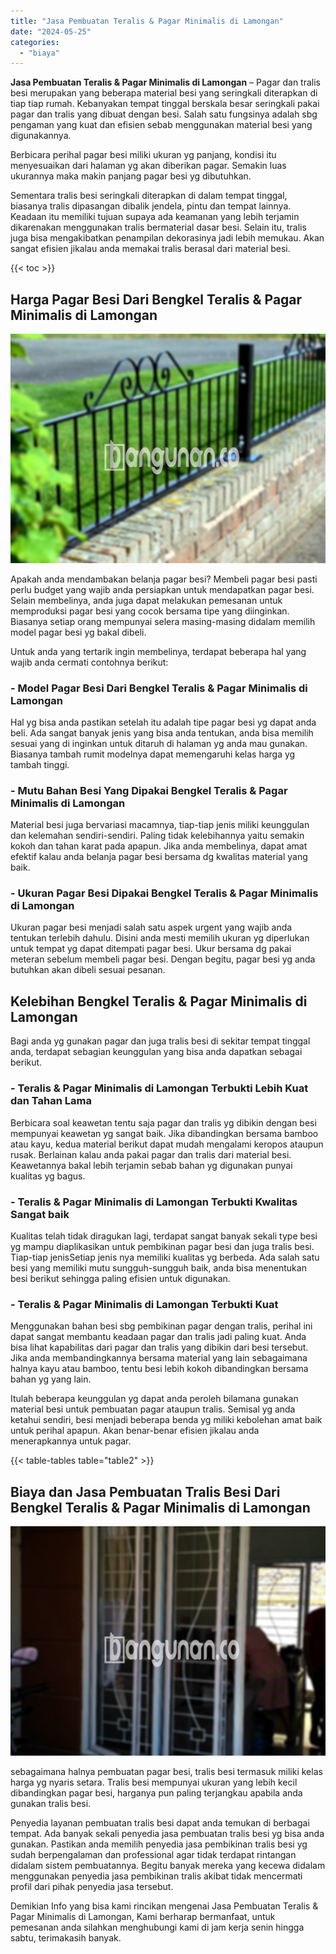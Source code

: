 ```yaml
---
title: "Jasa Pembuatan Teralis & Pagar Minimalis di Lamongan"
date: "2024-05-25"
categories: 
  - "biaya"
---
```


**Jasa Pembuatan Teralis & Pagar Minimalis di Lamongan** – Pagar dan tralis besi merupakan yang beberapa material besi yang seringkali diterapkan di tiap tiap rumah. Kebanyakan tempat tinggal berskala besar seringkali pakai pagar dan tralis yang dibuat dengan besi. Salah satu fungsinya adalah sbg pengaman yang kuat dan efisien sebab menggunakan material besi yang digunakannya.

Berbicara perihal pagar besi miliki ukuran yg panjang, kondisi itu menyesuaikan dari halaman yg akan diberikan pagar. Semakin luas ukurannya maka makin panjang pagar besi yg dibutuhkan.

Sementara tralis besi seringkali diterapkan di dalam tempat tinggal, biasanya tralis dipasangan dibalik jendela, pintu dan tempat lainnya. Keadaan itu memiliki tujuan supaya ada keamanan yang lebih terjamin dikarenakan menggunakan tralis bermaterial dasar besi. Selain itu, tralis juga bisa mengakibatkan penampilan dekorasinya jadi lebih memukau. Akan sangat efisien jikalau anda memakai tralis berasal dari material besi.

{{< toc >}}

## Harga Pagar Besi Dari Bengkel Teralis & Pagar Minimalis di Lamongan

![Jasa Pembuatan Teralis & Pagar Minimalis di Lamongan](/images/pagar-minimalis-murah-35.png)

Apakah anda mendambakan belanja pagar besi? Membeli pagar besi pasti perlu budget yang wajib anda persiapkan untuk mendapatkan pagar besi. Selain membelinya, anda juga dapat melakukan pemesanan untuk memproduksi pagar besi yang cocok bersama tipe yang diinginkan. Biasanya setiap orang mempunyai selera masing-masing didalam memilih model pagar besi yg bakal dibeli.

Untuk anda yang tertarik ingin membelinya, terdapat beberapa hal yang wajib anda cermati contohnya berikut:
### \- Model Pagar Besi Dari Bengkel Teralis & Pagar Minimalis di Lamongan

Hal yg bisa anda pastikan setelah itu adalah tipe pagar besi yg dapat anda beli. Ada sangat banyak jenis yang bisa anda tentukan, anda bisa memilih sesuai yang di inginkan untuk ditaruh di halaman yg anda mau gunakan. Biasanya tambah rumit modelnya dapat memengaruhi kelas harga yg tambah tinggi.

### \- Mutu Bahan Besi Yang Dipakai Bengkel Teralis & Pagar Minimalis di Lamongan

Material besi juga bervariasi macamnya, tiap-tiap jenis miliki keunggulan dan kelemahan sendiri-sendiri. Paling tidak kelebihannya yaitu semakin kokoh dan tahan karat pada apapun. Jika anda membelinya, dapat amat efektif kalau anda belanja pagar besi bersama dg kwalitas material yang baik.

### \- Ukuran Pagar Besi Dipakai Bengkel Teralis & Pagar Minimalis di Lamongan

Ukuran pagar besi menjadi salah satu aspek urgent yang wajib anda tentukan terlebih dahulu. Disini anda mesti memilih ukuran yg diperlukan untuk tempat yg dapat ditempati pagar besi. Ukur bersama dg pakai meteran sebelum membeli pagar besi. Dengan begitu, pagar besi yg anda butuhkan akan dibeli sesuai pesanan.

## Kelebihan Bengkel Teralis & Pagar Minimalis di Lamongan

Bagi anda yg gunakan pagar dan juga tralis besi di sekitar tempat tinggal anda, terdapat sebagian keunggulan yang bisa anda dapatkan sebagai berikut.

### \- Teralis & Pagar Minimalis di Lamongan Terbukti Lebih Kuat dan Tahan Lama

Berbicara soal keawetan tentu saja pagar dan tralis yg dibikin dengan besi mempunyai keawetan yg sangat baik. Jika dibandingkan bersama bamboo atau kayu, kedua material berikut dapat mudah mengalami keropos ataupun rusak. Berlainan kalau anda pakai pagar dan tralis dari material besi. Keawetannya bakal lebih terjamin sebab bahan yg digunakan punyai kualitas yg bagus.

### \- Teralis & Pagar Minimalis di Lamongan Terbukti Kwalitas Sangat baik

Kualitas telah tidak diragukan lagi, terdapat sangat banyak sekali type besi yg mampu diaplikasikan untuk pembikinan pagar besi dan juga tralis besi. Tiap-tiap jenisSetiap jenis nya memiliki kualitas yg berbeda. Ada salah satu besi yang memiliki mutu sungguh-sungguh baik, anda bisa menentukan besi berikut sehingga paling efisien untuk digunakan.

### \- Teralis & Pagar Minimalis di Lamongan Terbukti Kuat

Menggunakan bahan besi sbg pembikinan pagar dengan tralis, perihal ini dapat sangat membantu keadaan pagar dan tralis jadi paling kuat. Anda bisa lihat kapabilitas dari pagar dan tralis yang dibikin dari besi tersebut. Jika anda membandingkannya bersama material yang lain sebagaimana halnya kayu atau bamboo, tentu besi lebih kokoh dibandingkan bersama bahan yg yang lain.

Itulah beberapa keunggulan yg dapat anda peroleh bilamana gunakan material besi untuk pembuatan pagar ataupun tralis. Semisal yg anda ketahui sendiri, besi menjadi beberapa benda yg miliki kebolehan amat baik untuk perihal apapun. Akan benar-benar efisien jikalau anda menerapkannya untuk pagar.

{{< table-tables table="table2" >}}

## Biaya dan Jasa Pembuatan Tralis Besi Dari Bengkel Teralis & Pagar Minimalis di Lamongan

![Jasa Pembuatan Teralis & Pagar Minimalis di Lamongan](/images/teralis-minimalis-murah-33.png)

sebagaimana halnya pembuatan pagar besi, tralis besi termasuk miliki kelas harga yg nyaris setara. Tralis besi mempunyai ukuran yang lebih kecil dibandingkan pagar besi, harganya pun paling terjangkau apabila anda gunakan tralis besi.

Penyedia layanan pembuatan tralis besi dapat anda temukan di berbagai tempat. Ada banyak sekali penyedia jasa pembuatan tralis besi yg bisa anda gunakan. Pastikan anda memilih penyedia jasa pembikinan tralis besi yg sudah berpengalaman dan professional agar tidak terdapat rintangan didalam sistem pembuatannya. Begitu banyak mereka yang kecewa didalam menggunakan penyedia jasa pembikinan tralis akibat tidak mencermati profil dari pihak penyedia jasa tersebut.

Demikian Info yang bisa kami rincikan mengenai Jasa Pembuatan Teralis & Pagar Minimalis di Lamongan, Kami berharap bermanfaat, untuk pemesanan anda silahkan menghubungi kami di jam kerja senin hingga sabtu, terimakasih banyak.
